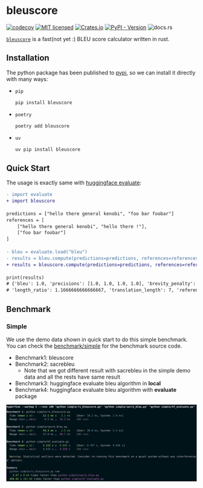 # bleuscore

[![codecov](https://codecov.io/gh/shenxiangzhuang/bleuscore/graph/badge.svg?token=ckgU5oGbxf)](https://codecov.io/gh/shenxiangzhuang/bleuscore)
[![MIT licensed](https://img.shields.io/badge/license-MIT-blue.svg)](./LICENSE)
[![Crates.io](https://img.shields.io/crates/v/bleuscore)](https://crates.io/crates/bleuscore)
[![PyPI - Version](https://img.shields.io/pypi/v/bleuscore)](https://pypi.org/project/bleuscore/)
![docs.rs](https://img.shields.io/docsrs/bleuscore)


[`bleuscore`](https://github.com/shenxiangzhuang/bleuscore)
is a fast(not yet :) BLEU score calculator written in rust.

## Installation
The python package has been published to [pypi](https://pypi.org/project/bleuscore/),
so we can install it directly with many ways: 

- `pip`
    ```bash
    pip install bleuscore
    ```

- `poetry`
    ```bash
    poetry add bleuscore
    ```

- `uv`
    ```bash
    uv pip install bleuscore
    ```

## Quick Start
The usage is exactly same with [huggingface evaluate](https://huggingface.co/spaces/evaluate-metric/bleu):

```diff
- import evaluate
+ import bleuscore

predictions = ["hello there general kenobi", "foo bar foobar"]
references = [
    ["hello there general kenobi", "hello there !"],
    ["foo bar foobar"]
]

- bleu = evaluate.load("bleu")
- results = bleu.compute(predictions=predictions, references=references)
+ results = bleuscore.compute(predictions=predictions, references=references)

print(results)
# {'bleu': 1.0, 'precisions': [1.0, 1.0, 1.0, 1.0], 'brevity_penalty': 1.0, 
# 'length_ratio': 1.1666666666666667, 'translation_length': 7, 'reference_length': 6}

```

## Benchmark

### Simple
We use the demo data shown in quick start to do this simple benchmark.
You can check the [benchmark/simple](./benchmark/simple) for the benchmark source code.

- Benchmark1: bleuscore
- Benchmark2: sacrebleu
  - Note that we got different result with sacrebleu in the simple demo data and all the rests have same result
- Benchmark3: huggingface evaluate bleu algorithm in **local**
- Benchmark4: huggingface evaluate bleu algorithm with **evaluate** package


[//]: # (https://app.warp.dev/block/Mt8BOS3rllMuryMkcI4Gr5)
![img.png](asset/benchmark/simple.png)



